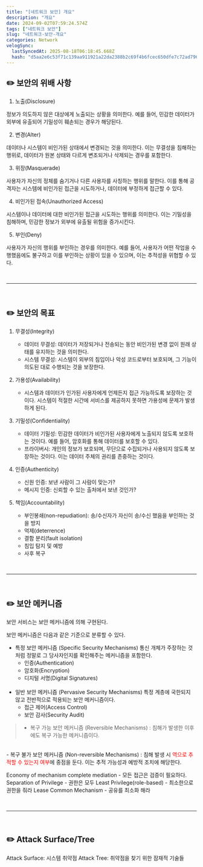 ```yaml
---
title: "[네트워크 보안] 개요"
description: "개요"
date: 2024-09-02T07:59:24.574Z
tags: ["네트워크 보안"]
slug: "네트워크-보안-개요"
categories: Network
velogSync:
  lastSyncedAt: 2025-08-18T06:18:45.668Z
  hash: "d5aa2e6c53f71c139aa911921a22da2388b2c69f4b6fcec650dfe7c72ad7962b"
---
```


## ✏️ 보안의 위배 사항
1. 노출(Disclosure)

정보가 의도하지 않은 대상에게 노출되는 상황을 의미한다. 예를 들어, 민감한 데이터가 외부에 유출되어 기밀성이 훼손되는 경우가 해당된다.

2. 변경(Alter)

데이터나 시스템이 비인가된 상태에서 변경되는 것을 의미한다. 이는 무결성을 침해하는 행위로, 데이터가 원본 상태와 다르게 변조되거나 삭제되는 경우를 포함한다.

3. 위장(Masquerade)

사용자가 자신의 정체를 숨기거나 다른 사용자를 사칭하는 행위를 말한다. 이를 통해 공격자는 시스템에 비인가된 접근을 시도하거나, 데이터에 부정하게 접근할 수 있다.

4. 비인가된 접속(Unauthorized Access)

시스템이나 데이터에 대한 비인가된 접근을 시도하는 행위를 의미한다. 이는 기밀성을 침해하며, 민감한 정보가 외부에 유출될 위험을 증가시킨다.

5. 부인(Deny)

사용자가 자신의 행위를 부인하는 경우를 의미한다. 예를 들어, 사용자가 어떤 작업을 수행했음에도 불구하고 이를 부인하는 상황이 있을 수 있으며, 이는 추적성을 위협할 수 있다.

<br>

---

<br>

## ✏️ 보안의 목표
1. 무결성(Integrity)
   - 데이터 무결성: 데이터가 저장되거나 전송되는 동안 비인가된 변경 없이 원래 상태를 유지하는 것을 의미한다.
   - 시스템 무결성: 시스템이 외부의 침입이나 악성 코드로부터 보호되며, 그 기능이 의도된 대로 수행되는 것을 보장한다.

2. 가용성(Availability)

   - 시스템과 데이터가 인가된 사용자에게 언제든지 접근 가능하도록 보장하는 것이다. 시스템이 적절한 시간에 서비스를 제공하지 못하면 가용성에 문제가 발생하게 된다.

3. 기밀성(Confidentiality)

   - 데이터 기밀성: 민감한 데이터가 비인가된 사용자에게 노출되지 않도록 보호하는 것이다. 예를 들어, 암호화를 통해 데이터를 보호할 수 있다.
   - 프라이버시: 개인의 정보가 보호되며, 무단으로 수집되거나 사용되지 않도록 보장하는 것이다. 이는 데이터 주체의 권리를 존중하는 것이다.

4. 인증(Authenticity)
   - 신원 인증: 보낸 사람이 그 사람이 맞는가?
   - 메시지 인증: 신뢰할 수 있는 출처에서 보낸 것인가?
   
5. 책임(Accountability)
   - 부인봉쇄(non-repudiation): 송/수신자가 자신이 송/수신 했음을 부인하는 것을 방지
   - 억제(deterrence)
   - 결함 분리(fault isolation)
   - 침입 탐지 및 예방
   - 사후 복구

<br>

---

<br>

## ✏️ 보안 메커니즘
보안 서비스는 보안 메커니즘에 의해 구현된다.

보안 메커니즘은 다음과 같은 기준으로 분류할 수 있다.

> 
- 특정 보안 메커니즘 (Specific Security Mechanisms)
통신 개체가 주장하는 것처럼 정말로 그 당사자인지를 확인해주는 메커니즘을 포함한다. 
  - 인증(Authentication)
  - 암호화(Encryption)
   - 디지털 서명(Digital Signatures)
   <br>
- 일반 보안 메커니즘 (Pervasive Security Mechanisms)
특정 계층에 국한되지 않고 전반적으로 적용되는 보안 메커니즘이다.
   - 접근 제어(Access Control)
   -  보안 감사(Security Audit)

>- 복구 가능 보안 메커니즘 (Reversible Mechanisms)
: 침해가 발생한 이후에도 복구 가능한 메커니즘이다.
<br>
-  복구 불가 보안 메커니즘 (Non-reversible Mechanisms)
: 침해 발생 시 <span style = "color:red">역으로 추적할 수 있는지 여부</span>에 중점을 둔다. 이는 추적 가능성과 예방적 조치에 해당한다.


Economy of mechanism
complete mediation - 모든 접근은 검증이 필요하다.
Separation of Privilege - 권한은 모두 
Least Privilege(role-based) - 최소한으로 권한을 줘라
Lease Common Mechanism - 공유를 최소화 해라


<br>

---

<br>

## ✏️ Attack Surface/Tree

Attack Surface: 시스템 취약점
Attack Tree: 취약점을 찾기 위한 잠재적 기술들
